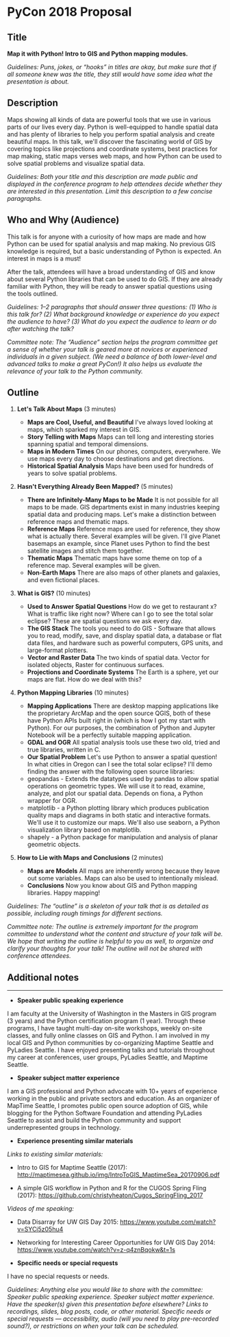 # PyCon 2018 Proposal

## Title
**Map it with Python! Intro to GIS and Python mapping modules.**

_Guidelines: Puns, jokes, or “hooks” in titles are okay, but make sure that if all someone knew was the title, they still would have some idea what the presentation is about._

## Description
Maps showing all kinds of data are powerful tools that we use in various parts of our lives every day. Python is well-equipped to handle spatial data and has plenty of libraries to help you perform spatial analysis and create beautiful maps. In this talk, we'll discover the fascinating world of GIS by covering topics like projections and coordinate systems, best practices for map making, static maps verses web maps, and how Python can be used to solve spatial problems and visualize spatial data.

_Guidelines: Both your title and this description are made public and displayed in the conference program to help attendees decide whether they are interested in this presentation. Limit this description to a few concise paragraphs._

## Who and Why (Audience)
This talk is for anyone with a curiosity of how maps are made and how Python can be used for spatial analysis and map making. No previous GIS knowledge is required, but a basic understanding of Python is expected. An interest in maps is a must!

After the talk, attendees will have a broad understanding of GIS and know about several Python libraries that can be used to do GIS. If they are already familiar with Python, they will be ready to answer spatial questions using the tools outlined.

_Guidelines: 1–2 paragraphs that should answer three questions: (1) Who is this talk for? (2) What background knowledge or experience do you expect the audience to have? (3) What do you expect the audience to learn or do after watching the talk?_

_Committee note: The “Audience” section helps the program committee get a sense of whether your talk is geared more at novices or experienced individuals in a given subject. (We need a balance of both lower-level and advanced talks to make a great PyCon!) It also helps us evaluate the relevance of your talk to the Python community._

## Outline
1. **Let's Talk About Maps** (3 minutes)
    * **Maps are Cool, Useful, and Beautiful** I've always loved looking at maps, which sparked my interest in GIS.
    * **Story Telling with Maps** Maps can tell long and interesting stories spanning spatial and temporal dimensions.
    * **Maps in Modern Times** On our phones, computers, everywhere. We use maps every day to choose destinations and get directions.
    * **Historical Spatial Analysis** Maps have been used for hundreds of years to solve spatial problems.

2. **Hasn't Everything Already Been Mapped?** (5 minutes)
    * **There are Infinitely-Many Maps to be Made** It is not possible for all maps to be made. GIS departments exist in many industries keeping spatial data and producing maps. Let's make a distinction between reference maps and thematic maps.
    * **Reference Maps** Reference maps are used for reference, they show what is actually there. Several examples will be given. I'll give Planet basemaps an example, since Planet uses Python to find the best satellite images and stitch them together.
    * **Thematic Maps** Thematic maps have some theme on top of a reference map. Several examples will be given.
    * **Non-Earth Maps** There are also maps of other planets and galaxies, and even fictional places.

3. **What is GIS?** (10 minutes)
    * **Used to Answer Spatial Questions** How do we get to restaurant x? What is traffic like right now? Where can I go to see the total solar eclipse? These are spatial questions we ask every day.
    * **The GIS Stack** The tools you need to do GIS - Software that allows you to read, modify, save, and display spatial data, a database or flat data files, and hardware such as powerful computers, GPS units, and large-format plotters.
    * **Vector and Raster Data** The two kinds of spatial data. Vector for isolated objects, Raster for continuous surfaces.
    * **Projections and Coordinate Systems** The Earth is a sphere, yet our maps are flat. How do we deal with this?

4. **Python Mapping Libraries** (10 minutes)
    * **Mapping Applications** There are desktop mapping applications like the proprietary ArcMap and the open source QGIS, both of these have Python APIs built right in (which is how I got my start with Python). For our purposes, the combination of Python and Jupyter Notebook will be a perfectly suitable mapping application.
    * **GDAL and OGR** All spatial analysis tools use these two old, tried and true libraries, written in C.
    * **Our Spatial Problem** Let's use Python to answer a spatial question! In what cities in Oregon can I see the total solar eclipse? I'll demo finding the answer with the following open source libraries:
    * geopandas - Extends the datatypes used by pandas to allow spatial operations on geometric types. We will use it to read, examine, analyze, and plot our spatial data. Depends on fiona, a Python wrapper for OGR.
    * matplotlib - a Python plotting library which produces publication quality maps and diagrams in both static and interactive formats. We'll use it to customize our maps. We'll also use seaborn, a Python visualization library based on matplotlib.
    * shapely - a Python package for manipulation and analysis of planar geometric objects.

5. **How to Lie with Maps and Conclusions** (2 minutes)
    * **Maps are Models** All maps are inherently wrong because they leave out some variables. Maps can also be used to intentionally mislead.
    * **Conclusions** Now you know about GIS and Python mapping libraries. Happy mapping!

_Guidelines: The “outline” is a skeleton of your talk that is as detailed as possible, including rough timings for different sections._

_Committee note: The outline is extremely important for the program committee to understand what the content and structure of your talk will be. We hope that writing the outline is helpful to you as well, to organize and clarify your thoughts for your talk! The outline will not be shared with conference attendees._

## Additional notes
-----

* **Speaker public speaking experience**

I am faculty at the University of Washington in the Masters in GIS program (3 years) and the Python certification program (1 year). Through these programs, I have taught multi-day on-site workshops, weekly on-site classes, and fully online classes on GIS and Python. I am involved in my local GIS and Python communities by co-organizing Maptime Seattle and PyLadies Seattle. I have enjoyed presenting talks and tutorials throughout my career at conferences, user groups, PyLadies Seattle, and Maptime Seattle.

* **Speaker subject matter experience**

I am a GIS professional and Python advocate with 10+ years of experience working in the public and private sectors and education. As an organizer of MapTime Seattle, I promotes public open source adoption of GIS, while blogging for the Python Software Foundation and attending PyLadies Seattle to assist and build the Python community and support underrepresented groups in technology.  

* **Experience presenting similar materials**

*Links to existing similar materials:*

* Intro to GIS for Maptime Seattle (2017): http://maptimesea.github.io/img/IntroToGIS_MaptimeSea_20170906.pdf

* A simple GIS workflow in Python and R for the CUGOS Spring Fling (2017): https://github.com/christyheaton/Cugos_SpringFling_2017

*Videos of me speaking:*

* Data Disarray for UW GIS Day 2015: https://www.youtube.com/watch?v=SYCi5z05hu4

* Networking for Interesting Career Opportunities for UW GIS Day 2014: https://www.youtube.com/watch?v=z-q4znBqokw&t=1s

* **Specific needs or special requests**

I have no special requests or needs.

_Guidelines: Anything else you would like to share with the committee:
Speaker public speaking experience.
Speaker subject matter experience.
Have the speaker(s) given this presentation before elsewhere?
Links to recordings, slides, blog posts, code, or other material.
Specific needs or special requests — accessibility, audio (will you need to play pre-recorded sound?), or restrictions on when your talk can be scheduled._
